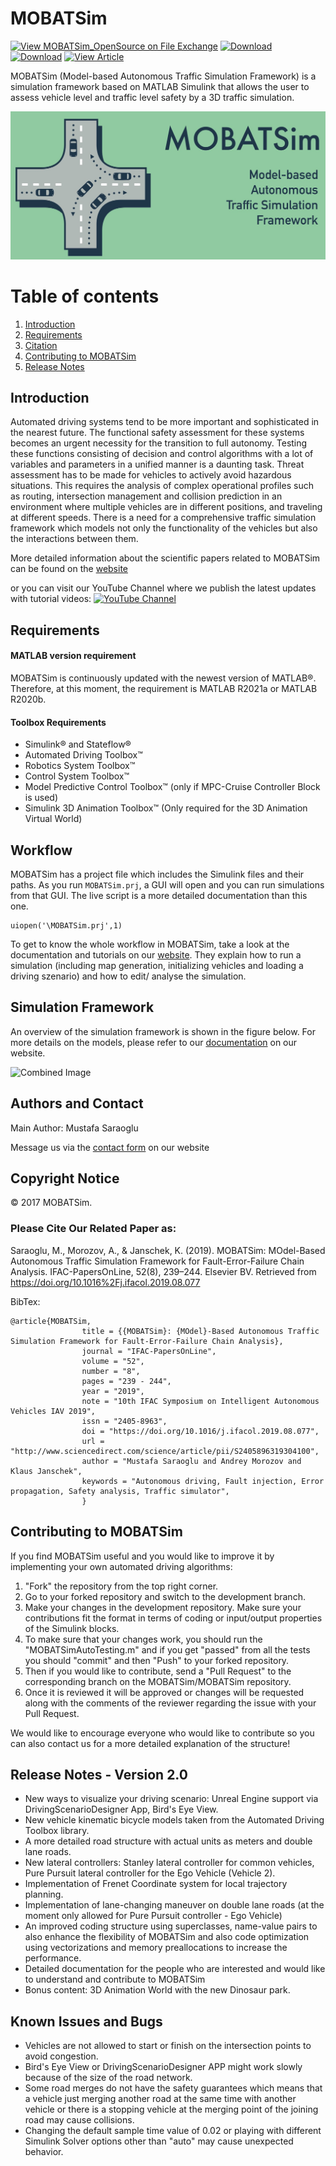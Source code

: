 # **MOBATSim**

[![View MOBATSim_OpenSource on File Exchange](https://www.mathworks.com/matlabcentral/images/matlab-file-exchange.svg)](https://www.mathworks.com/matlabcentral/fileexchange/78444-mobatsim_opensource)
[![Download](https://img.shields.io/badge/MATLAB-R2020a-brightgreen)](https://github.com/MOBATSim/MOBATSim/releases/tag/v1.0.2)
[![Download](https://img.shields.io/badge/MATLAB-R2020b-brightgreen)](https://github.com/MOBATSim/MOBATSim/releases/tag/v1.0.2)
[![View Article](https://img.shields.io/badge/DOI-https%3A%2F%2Fdoi.org%2F10.1016%2Fj.ifacol.2019.08.077-blue)](https://www.sciencedirect.com/science/article/pii/S2405896319304100)

MOBATSim (Model-based Autonomous Traffic Simulation Framework) is a simulation framework based on MATLAB Simulink that allows the user to assess vehicle level and traffic level safety by a 3D traffic simulation.

<img src="img/logo_big.jpg" alt="Combined Image" />

# Table of contents
1. [Introduction](#introduction)
2. [Requirements](#requirements)
3. [Citation](#citation)
4. [Contributing to MOBATSim](#contribution)
5. [Release Notes](#releasenotes)

## Introduction <a name="introduction"></a>

Automated driving systems tend to be more important and sophisticated in the nearest future. The functional safety assessment for these systems becomes an urgent necessity for the transition to full autonomy. Testing these functions consisting of decision and control algorithms with a lot of variables and parameters in a unified manner is a daunting task. Threat assessment has to be made for vehicles to actively avoid hazardous situations. This requires the analysis of complex operational profiles such as routing, intersection management and collision prediction in an environment where multiple vehicles are in different positions, and traveling at different speeds. There is a need for a comprehensive traffic simulation framework which models not only the functionality of the vehicles but also the interactions between them.

More detailed information about the scientific papers related to MOBATSim can be found on the [website](https://mobatsim.com/)

or you can visit our YouTube Channel where we publish the latest updates with tutorial videos:
[![YouTube Channel](http://img.youtube.com/vi/3Wz3D1v-lL8/0.jpg)](https://www.youtube.com/c/MOBATSim)

## **Requirements** <a name="requirements"></a>

#### MATLAB version requirement

MOBATSim is continuously updated with the newest version of MATLAB®. Therefore, at this moment, the requirement is MATLAB R2021a or MATLAB R2020b.

#### Toolbox Requirements

* Simulink® and Stateflow®
* Automated Driving Toolbox™
* Robotics System Toolbox™
* Control System Toolbox™
* Model Predictive Control Toolbox™  (only if MPC-Cruise Controller Block is used)
* Simulink 3D Animation Toolbox™ (Only required for the 3D Animation Virtual World)

## Workflow

MOBATSim has a project file which includes the Simulink files and their paths. As you run `MOBATSim.prj`, a GUI will open and you can run simulations from that GUI. The live script is a more detailed documentation than this one.

```
uiopen('\MOBATSim.prj',1)
```
To get to know the whole workflow in MOBATSim, take a look at the documentation and tutorials on our [website](https://mobatsim.com/). They explain how to run a simulation (including map generation, initializing vehicles and loading a driving szenario) and how to edit/ analyse the simulation.

## Simulation Framework

An overview of the simulation framework is shown in the figure below. For more details on the models, please refer to our [documentation](https://mobatsim.com/about-mobatsim/) on our website.

<img src="img/SimulationEnvironment.png" alt="Combined Image" />

## Authors and Contact <a name="citation"></a>

Main Author: Mustafa Saraoglu

Message us via the [contact form](https://mobatsim.com/contact/) on our website

## Copyright Notice

© 2017 MOBATSim.

### Please Cite Our Related Paper as:

Saraoglu, M., Morozov, A., & Janschek, K. (2019). MOBATSim: MOdel-Based Autonomous Traffic Simulation Framework for Fault-Error-Failure Chain Analysis. IFAC-PapersOnLine, 52(8), 239–244. Elsevier BV. Retrieved from https://doi.org/10.1016%2Fj.ifacol.2019.08.077

BibTex:
```
@article{MOBATSim,
                title = {{MOBATSim}: {MOdel}-Based Autonomous Traffic Simulation Framework for Fault-Error-Failure Chain Analysis},
                journal = "IFAC-PapersOnLine",
                volume = "52",
                number = "8",
                pages = "239 - 244",
                year = "2019",
                note = "10th IFAC Symposium on Intelligent Autonomous Vehicles IAV 2019",
                issn = "2405-8963",
                doi = "https://doi.org/10.1016/j.ifacol.2019.08.077",
                url = "http://www.sciencedirect.com/science/article/pii/S2405896319304100",
                author = "Mustafa Saraoglu and Andrey Morozov and Klaus Janschek",
                keywords = "Autonomous driving, Fault injection, Error propagation, Safety analysis, Traffic simulator",
                }
```

## Contributing to MOBATSim <a name="contribution"></a>

If you find MOBATSim useful and you would like to improve it by implementing your own automated driving algorithms:
1. "Fork" the repository from the top right corner.
2. Go to your forked repository and switch to the development branch.
3. Make your changes in the development repository. Make sure your contributions fit the format in terms of coding or input/output properties of the Simulink blocks.
4. To make sure that your changes work, you should run the "MOBATSimAutoTesting.m" and if you get "passed" from all the tests you should "commit" and then "Push" to your forked repository.
5. Then if you would like to contribute, send a "Pull Request" to the corresponding branch on the MOBATSim/MOBATSim repository.
6. Once it is reviewed it will be approved or changes will be requested along with the comments of the reviewer regarding the issue with your Pull Request.

We would like to encourage everyone who would like to contribute so you can also contact us for a more detailed explanation of the structure!

<a name="releasenotes"></a>
## Release Notes - Version 2.0

* New ways to visualize your driving scenario: Unreal Engine support via DrivingScenarioDesigner App, Bird's Eye View.
* New vehicle kinematic bicycle models taken from the Automated Driving Toolbox library.
* A more detailed road structure with actual units as meters and double lane roads.
* New lateral controllers: Stanley lateral controller for common vehicles, Pure Pursuit lateral controller for the Ego Vehicle (Vehicle 2).
* Implementation of Frenet Coordinate system for local trajectory planning.
* Implementation of lane-changing maneuver on double lane roads (at the moment only allowed for Pure Pursuit controller - Ego Vehicle)
* An improved coding structure using superclasses, name-value pairs to also enhance the flexibility of MOBATSim and also code optimization using vectorizations and memory preallocations to increase the performance.
* Detailed documentation for the people who are interested and would like to understand and contribute to MOBATSim
* Bonus content: 3D Animation World with the new Dinosaur park.

## Known Issues and Bugs

* Vehicles are not allowed to start or finish on the intersection points to avoid congestion.
* Bird's Eye View or DrivingScenarioDesigner APP might work slowly because of the size of the road network.
* Some road merges do not have the safety guarantees which means that a vehicle just merging another road at the same time with another vehicle or there is a stopping vehicle at the merging point of the joining road may cause collisions.
* Changing the default sample time value of 0.02 or playing with different Simulink Solver options other than "auto" may cause unexpected behavior.
